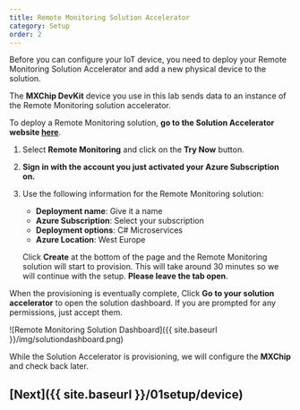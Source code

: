```yaml
---
title: Remote Monitoring Solution Accelerator
category: Setup
order: 2
---
```


Before you can configure your IoT device, you need to deploy your Remote Monitoring Solution Accelerator and add a new physical device to the solution.

The **MXChip DevKit** device you use in this lab sends data to an instance of the Remote Monitoring solution accelerator. 

To deploy a Remote Monitoring solution, **go to the Solution Accelerator website [here](https://www.azureiotsolutions.com/Accelerators)**.

1. Select **Remote Monitoring** and click on the **Try Now** button. 

1. **Sign in with the account you just activated your Azure Subscription on.**

1. Use the following information for the Remote Monitoring solution:
    - **Deployment name**: Give it a name
    - **Azure Subscription**: Select your subscription
    - **Deployment options**: C# Microservices
    - **Azure Location**: West Europe 

    Click **Create** at the bottom of the page and the Remote Monitoring solution will start to provision. This will take around 30 minutes so we will continue with the setup. **Please leave the tab open**.
    
When the provisioning is eventually complete, Click **Go to your solution accelerator** to open the solution dashboard. If you are prompted for any permissions, just accept them.

![Remote Monitoring Solution Dashboard]({{ site.baseurl }}/img/solutiondashboard.png)

While the Solution Accelerator is provisioning, we will configure the **MXChip** and check back later.

## [Next]({{ site.baseurl }}/01setup/device)
